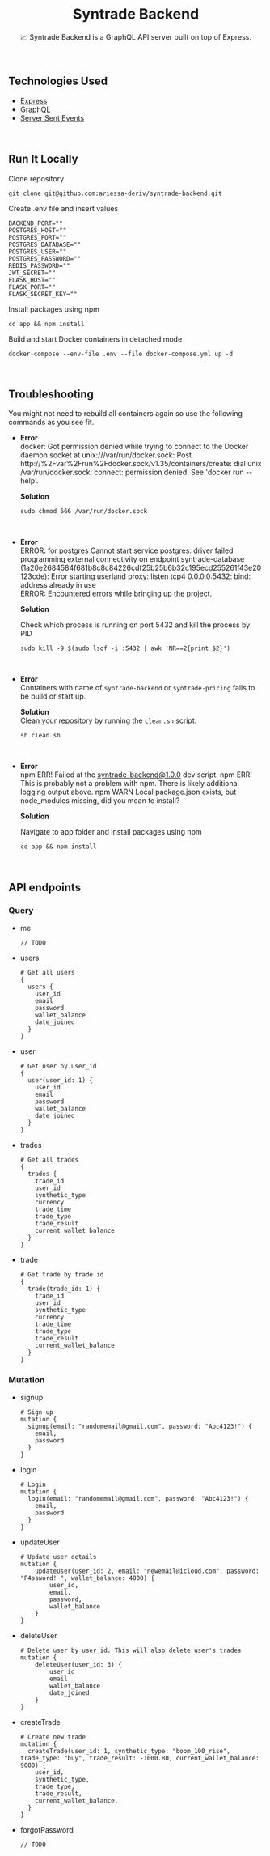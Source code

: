 <h1 align="center">Syntrade Backend</h1>

<p align="center">  
📈 Syntrade Backend is a GraphQL API server built on top of Express</a>.
</p>
</br>

## Technologies Used

- [Express](https://www.npmjs.com/package/express)
- [GraphQL](https://www.npmjs.com/package/graphql)
- [Server Sent Events](https://en.wikipedia.org/wiki/Server-sent_events)

</br>

## Run It Locally

Clone repository

```
git clone git@github.com:ariessa-deriv/syntrade-backend.git
```

Create .env file and insert values

```
BACKEND_PORT=""
POSTGRES_HOST=""
POSTGRES_PORT=""
POSTGRES_DATABASE=""
POSTGRES_USER=""
POSTGRES_PASSWORD=""
REDIS_PASSWORD=""
JWT_SECRET=""
FLASK_HOST=""
FLASK_PORT=""
FLASK_SECRET_KEY=""
```

Install packages using npm

```
cd app && npm install
```

Build and start Docker containers in detached mode

```
docker-compose --env-file .env --file docker-compose.yml up -d
```

</br>

## Troubleshooting

You might not need to rebuild all containers again so use the following commands as you see fit.

- **Error**\
  docker: Got permission denied while trying to connect to the Docker daemon socket at unix:///var/run/docker.sock: Post http://%2Fvar%2Frun%2Fdocker.sock/v1.35/containers/create: dial unix /var/run/docker.sock: connect: permission denied. See 'docker run --help'.

  **Solution**

  ```
  sudo chmod 666 /var/run/docker.sock
  ```

  </br>

- **Error**\
  ERROR: for postgres Cannot start service postgres: driver failed programming external connectivity on endpoint syntrade-database (1a20e2684584f681b8c8c84226cdf25b25b6b32c195ecd255261f43e20123cde): Error starting userland proxy: listen tcp4 0.0.0.0:5432: bind: address already in use\
  ERROR: Encountered errors while bringing up the project.

  **Solution**

  Check which process is running on port 5432 and kill the process by PID

  ```
  sudo kill -9 $(sudo lsof -i :5432 | awk 'NR==2{print $2}')
  ```

  </br>

- **Error**\
  Containers with name of `syntrade-backend` or `syntrade-pricing` fails to be build or start up.

  **Solution**\
  Clean your repository by running the `clean.sh` script.

  ```
  sh clean.sh
  ```

  </br>

- **Error**\
  npm ERR! Failed at the syntrade-backend@1.0.0 dev script.
  npm ERR! This is probably not a problem with npm. There is likely additional logging output above.
  npm WARN Local package.json exists, but node_modules missing, did you mean to install?

  **Solution**

  Navigate to app folder and install packages using npm

  ```
  cd app && npm install
  ```

</br>

## API endpoints

### Query

- me
  ```
  // TODO
  ```
- users
  ```
  # Get all users
  {
    users {
      user_id
      email
      password
      wallet_balance
      date_joined
    }
  }
  ```
- user

  ```
  # Get user by user_id
  {
    user(user_id: 1) {
      user_id
      email
      password
      wallet_balance
      date_joined
    }
  }
  ```

- trades
  ```
  # Get all trades
  {
    trades {
      trade_id
      user_id
      synthetic_type
      currency
      trade_time
      trade_type
      trade_result
      current_wallet_balance
    }
  }
  ```
- trade
  ```
  # Get trade by trade id
  {
    trade(trade_id: 1) {
      trade_id
      user_id
      synthetic_type
      currency
      trade_time
      trade_type
      trade_result
      current_wallet_balance
    }
  }
  ```

### Mutation

- signup
  ```
  # Sign up
  mutation {
    signup(email: "randomemail@gmail.com", password: "Abc4123!") {
      email,
      password
    }
  }
  ```
- login
  ```
  # Login
  mutation {
    login(email: "randomemail@gmail.com", password: "Abc4123!") {
      email,
      password
    }
  }
  ```
- updateUser
  ```
  # Update user details
  mutation {
      updateUser(user_id: 2, email: "newemail@icloud.com", password: "P4ssword! ", wallet_balance: 4000) {
          user_id,
          email,
          password,
          wallet_balance
      }
  }
  ```
- deleteUser
  ```
  # Delete user by user_id. This will also delete user's trades
  mutation {
      deleteUser(user_id: 3) {
          user_id
          email
          wallet_balance
          date_joined
      }
  }
  ```
- createTrade
  ```
  # Create new trade
  mutation {
    createTrade(user_id: 1, synthetic_type: "boom_100_rise", trade_type: "buy", trade_result: -1000.80, current_wallet_balance: 9000) {
      user_id,
      synthetic_type,
      trade_type,
      trade_result,
      current_wallet_balance,
    }
  }
  ```
- forgotPassword
  ```
  // TODO
  ```

</br>
